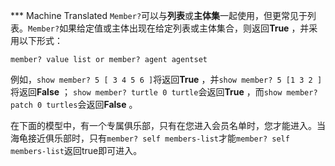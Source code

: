 ﻿*** Machine Translated
`Member?`可以与**列表**或**主体集**一起使用，但更常见于列表。`Member?`如果给定值或主体出现在给定列表或主体集合，则返回**True** ，并采用以下形式：

`member? value list or member? agent agentset`

例如，`show member? 5 [ 3 4 5 6 ]`将返回**True** ，并`show member? 5 [1 3 2 ]`将返回**False** ； `show member? turtle 0 turtle`会返回**True** ，而`show member? patch 0 turtles`会返回**False** 。

在下面的模型中，有一个专属俱乐部，只有在您进入会员名单时，您才能进入。当海龟接近俱乐部时，只有`member? self members-list`才能`member? self members-list`返回true即可进入。